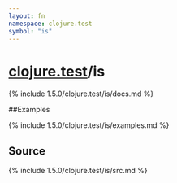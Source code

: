 ```yaml
---
layout: fn
namespace: clojure.test
symbol: "is"
---
```


# [clojure.test](../)/is

{% include 1.5.0/clojure.test/is/docs.md %}

##Examples

{% include 1.5.0/clojure.test/is/examples.md %}
## Source
{% include 1.5.0/clojure.test/is/src.md %}

